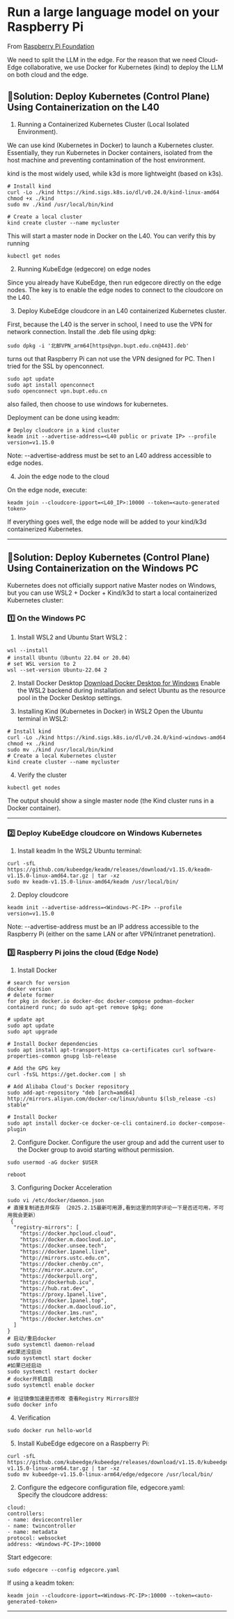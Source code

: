 # Run a large language model on your Raspberry Pi

From [Raspberry Pi Foundation](https://projects.raspberrypi.org/en/projects/llm-rpi/4)

We need to split the LLM in the edge. For the reason that we need Cloud-Edge collaborative, we use Docker for Kubernetes (kind) to deploy the LLM on both cloud and the edge.

## 🔹Solution: Deploy Kubernetes (Control Plane) Using Containerization on the L40

1. Running a Containerized Kubernetes Cluster (Local Isolated Environment).  

We can use kind (Kubernetes in Docker) to launch a Kubernetes cluster. Essentially, they run Kubernetes in Docker containers, isolated from the host machine and preventing contamination of the host environment.

kind is the most widely used, while k3d is more lightweight (based on k3s).

```
# Install kind
curl -Lo ./kind https://kind.sigs.k8s.io/dl/v0.24.0/kind-linux-amd64
chmod +x ./kind
sudo mv ./kind /usr/local/bin/kind

# Create a local cluster
kind create cluster --name mycluster
```

This will start a master node in Docker on the L40. You can verify this by running
```
kubectl get nodes
```

2. Running KubeEdge (edgecore) on edge nodes  

Since you already have KubeEdge, then run edgecore directly on the edge nodes. The key is to enable the edge nodes to connect to the cloudcore on the L40.

3. Deploy KubeEdge cloudcore in an L40 containerized Kubernetes cluster.  

First, because the L40 is the server in school, I need to use the VPN for network connection. Install the .deb file using dpkg:
```
sudo dpkg -i '北邮VPN_arm64[https@vpn.bupt.edu.cn@443].deb'
```
turns out that Raspberry Pi can not use the VPN designed for PC. Then I tried for the SSL by openconnect.
```
sudo apt update
sudo apt install openconnect
sudo openconnect vpn.bupt.edu.cn
```
also failed, then choose to use windows for kubernetes.

Deployment can be done using keadm:

```
# Deploy cloudcore in a kind cluster
keadm init --advertise-address=<L40 public or private IP> --profile version=v1.15.0
```
Note: --advertise-address must be set to an L40 address accessible to edge nodes.

4. Join the edge node to the cloud  

On the edge node, execute:
```
keadm join --cloudcore-ipport=<L40_IP>:10000 --token=<auto-generated token>
```
If everything goes well, the edge node will be added to your kind/k3d containerized Kubernetes.

---

## 🔹Solution: Deploy Kubernetes (Control Plane) Using Containerization on the Windows PC
Kubernetes does not officially support native Master nodes on Windows, but you can use WSL2 + Docker + Kind/k3d to start a local containerized Kubernetes cluster:

### 1️⃣ On the Windows PC
1. Install WSL2 and Ubuntu
Start WSL2：
```
wsl --install
# install Ubuntu（Ubuntu 22.04 or 20.04）
# set WSL version to 2
wsl --set-version Ubuntu-22.04 2
```

2. Install Docker Desktop
[Download Docker Desktop for Windows](https://www.docker.com/products/docker-desktop)
Enable the WSL2 backend during installation and select Ubuntu as the resource pool in the Docker Desktop settings.

3. Installing Kind (Kubernetes in Docker) in WSL2
Open the Ubuntu terminal in WSL2:
```
# Install kind
curl -Lo ./kind https://kind.sigs.k8s.io/dl/v0.24.0/kind-windows-amd64
chmod +x ./kind
sudo mv ./kind /usr/local/bin/kind
# Create a local Kubernetes cluster
kind create cluster --name mycluster
```

4. Verify the cluster
```
kubectl get nodes
```
The output should show a single master node (the Kind cluster runs in a Docker container).

---
### 2️⃣ Deploy KubeEdge cloudcore on Windows Kubernetes
1. Install keadm
In the WSL2 Ubuntu terminal:
```
curl -sfL https://github.com/kubeedge/keadm/releases/download/v1.15.0/keadm-v1.15.0-linux-amd64.tar.gz | tar -xz
sudo mv keadm-v1.15.0-linux-amd64/keadm /usr/local/bin/
```

2. Deploy cloudcore
```
keadm init --advertise-address=<Windows-PC-IP> --profile version=v1.15.0
```
Note: --advertise-address must be an IP address accessible to the Raspberry Pi (either on the same LAN or after VPN/intranet penetration).


### 3️⃣ Raspberry Pi joins the cloud (Edge Node)
1. Install Docker
```
# search for version
docker version
# delete former
for pkg in docker.io docker-doc docker-compose podman-docker containerd runc; do sudo apt-get remove $pkg; done

# update apt
sudo apt update
sudo apt upgrade

# Install Docker dependencies
sudo apt install apt-transport-https ca-certificates curl software-properties-common gnupg lsb-release

# Add the GPG key
curl -fsSL https://get.docker.com | sh

# Add Alibaba Cloud's Docker repository
sudo add-apt-repository "deb [arch=amd64] http://mirrors.aliyun.com/docker-ce/linux/ubuntu $(lsb_release -cs) stable"

# Install Docker
sudo apt install docker-ce docker-ce-cli containerd.io docker-compose-plugin
```

2. Configure Docker.
Configure the user group and add the current user to the Docker group to avoid starting without permission.
```
sudo usermod -aG docker $USER

reboot
```

3. Configuring Docker Acceleration
```
sudo vi /etc/docker/daemon.json
# 直接复制进去并保存 （2025.2.15最新可用源,看到这里的同学评论一下是否还可用，不可用我会更新）
 {
  "registry-mirrors": [
    "https://docker.hpcloud.cloud",
    "https://docker.m.daocloud.io",
    "https://docker.unsee.tech",
    "https://docker.1panel.live",
    "http://mirrors.ustc.edu.cn",
    "https://docker.chenby.cn",
    "http://mirror.azure.cn",
    "https://dockerpull.org",
    "https://dockerhub.icu",
    "https://hub.rat.dev",
    "https://proxy.1panel.live",
    "https://docker.1panel.top",
    "https://docker.m.daocloud.io",
    "https://docker.1ms.run",
    "https://docker.ketches.cn"
  ]
}
# 启动/重启docker
sudo systemctl daemon-reload  
#如果还没启动
sudo systemctl start docker
#如果已经启动
sudo systemctl restart docker
# docker开机自启
sudo systemctl enable docker

# 验证镜像加速是否修改 查看Registry Mirrors部分
sudo docker info
```

4. Verification
```
sudo docker run hello-world
```

5. Install KubeEdge edgecore on a Raspberry Pi:
```
curl -sfL https://github.com/kubeedge/kubeedge/releases/download/v1.15.0/kubeedge-v1.15.0-linux-arm64.tar.gz | tar -xz
sudo mv kubeedge-v1.15.0-linux-arm64/edge/edgecore /usr/local/bin/
```
2. Configure the edgecore configuration file, edgecore.yaml:  
Specify the cloudcore address:
```
cloud:
controllers:
- name: devicecontroller
- name: twincontroller
- name: metadata
protocol: websocket
address: <Windows-PC-IP>:10000
```
Start edgecore:
```
sudo edgecore --config edgecore.yaml
```
If using a keadm token:
```
keadm join --cloudcore-ipport=<Windows-PC-IP>:10000 --token=<auto-generated-token>
```

---
